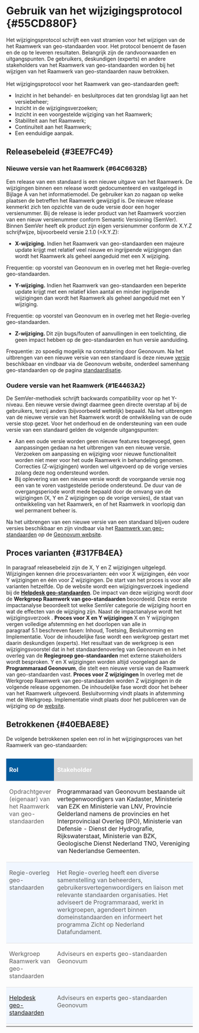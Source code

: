 # Gebruik van het wijzigingsprotocol {#55CD880F}

Het wijzigingsprotocol schrijft een vast stramien voor het wijzigen van de het Raamwerk van geo-standaarden voor. Het protocol benoemt de fasen en de op te leveren resultaten. Belangrijk zijn de randvoorwaarden en uitgangspunten. De gebruikers, deskundigen (experts) en andere stakeholders van het Raamwerk van geo-standaarden worden bij het wijzigen van het Raamwerk van geo-standaarden nauw betrokken.
<br/>
<br/>
Het wijzigingsprotocol voor het Raamwerk van geo-standaarden geeft:
<ul><li>Inzicht in het behandel- en besluitproces dat ten grondslag ligt aan het versiebeheer;</li>
<li>Inzicht in de wijzigingsverzoeken;</li>
<li>Inzicht in een voorgestelde wijziging van het Raamwerk;</li>
<li>Stabiliteit aan het Raamwerk;</li>
<li>Continuïteit aan het Raamwerk;</li>
<li>Een eenduidige aanpak.</li>
</ul>

## Releasebeleid {#3EE7FC49}
### Nieuwe versie van het Raamwerk {#64C6632B}
Een release van een standaard is een nieuwe uitgave van het Raamwerk. De wijzigingen binnen een release wordt gedocumenteerd en vastgelegd in Bijlage A van het informatiemodel. De gebruiker kan zo nagaan op welke plaatsen de betreffen het Raamwerk gewijzigd is. De nieuwe release kenmerkt zich ten opzichte van de oude versie door een hoger versienummer. Bij de release is ieder product van het Raamwerk voorzien van een nieuw versienummer conform Semantic Versioning (SemVer). Binnen SemVer heeft elk product zijn eigen versienummer conform de X.Y.Z schrijfwijze, bijvoorbeeld versie 2.1.0 (=X.Y.Z):
<ul><li><b>X-wijziging.</b> Indien het Raamwerk van geo-standaarden een majeure update krijgt met relatief veel nieuwe en ingrijpende wijzigingen dan wordt het Raamwerk als geheel aangeduid met een X wijziging. </li>
</ul>
Frequentie: op voorstel van Geonovum en in overleg met het Regie-overleg geo-standaarden.
<ul><li><b>Y-wijziging.</b> Indien het Raamwerk van geo-standaarden een beperkte update krijgt met een relatief klien aantal en minder ingrijpende wijzigingen dan wordt het Raamwerk als geheel aangeduid met een Y wijziging.  </li>
</ul>
Frequentie: op voorstel van Geonovum en in overleg met het Regie-overleg geo-standaarden.
<ul><li><b>Z-wijziging. </b>Dit zijn bugs/fouten of aanvullingen in een toelichting, die geen impact hebben op de geo-standaarden en hun versie aanduiding. </li>
</ul>
Frequentie: zo spoedig mogelijk na constatering door Geonovum.
Na het uitbrengen van een nieuwe versie van een standaard is deze nieuwe <a href='https://docs.geostandaarden.nl/rwgs/rw/' target='_blank'>versie</a> beschikbaar en vindbaar via de Geonovum <span style='color: #auto;'>website</span>, onderdeel samenhang geo-standaarden op de pagina <a href='https://www.geonovum.nl/themas/standaardisatie' target='_blank'>standaardisatie</a>.

### Oudere versie van het Raamwerk {#1E4463A2}
De SemVer-methodiek schrijft backwards compatibility voor op het Y-niveau. Een nieuwe versie dwingt daarmee geen directe overstap af bij de gebruikers, tenzij anders (bijvoorbeeld wettelijk) bepaald. Na het uitbrengen van de nieuwe versie van het Raamwerk wordt de ontwikkeling van de oude versie stop gezet.
Voor het onderhoud en de ondersteuning van een oude versie van een standaard gelden de volgende uitgangspunten:
<ul><li>Aan een oude versie worden geen nieuwe features toegevoegd, geen aanpassingen gedaan na het uitbrengen van een nieuwe versie. Verzoeken om aanpassing en wijziging voor nieuwe functionaliteit worden niet meer voor het oude Raamwerk in behandeling genomen. Correcties (Z-wijzigingen) worden wel uitgevoerd op de vorige versies zolang deze nog ondersteund worden.</li>
<li>Bij oplevering van een nieuwe versie wordt de voorgaande versie nog een van te voren vastgestelde periode ondersteund. De duur van de overgangsperiode wordt mede bepaald door de omvang van de wijzigingen (X, Y en Z wijzigingen op de vorige versies), de staat van ontwikkeling van het Raamwerk, en of het Raamwerk in voorlopig dan wel permanent beheer is.</li>
</ul>
Na het uitbrengen van een nieuwe versie van een standaard blijven oudere versies beschikbaar en zijn vindbaar via het <a href='https://docs.geostandaarden.nl/rwgs/rw/' target='_blank'>Raamwerk van geo-standaarden</a> op de <a href='https://www.geonovum.nl/themas/standaardisatie' target='_blank'>Geonovum website</a>.

## Proces varianten {#317FB4EA}
In paragraaf releasebeleid zijn de X, Y en Z wijzigingen uitgelegd. Wijzigingen kennen drie procesvarianten: eén voor X wijzigingen, één voor Y wijzigingen en één voor Z wijzigingen.
De start van het proces is voor alle varianten hetzelfde. Op de website wordt een wijzigingsverzoek ingediend bij de <a href='https://www.geonovum.nl/over-geonovum/contact' target='_blank'><b>Helpdesk</b><b> geo-standaarden</b></a>. De impact van deze wijziging wordt door de  <b>Werkgroep Raamwerk van geo-standaarden </b>beoordeeld. Deze eerste impactanalyse beoordeelt tot welke SemVer categorie de wijziging hoort en wat de effecten van de wijziging zijn. Naast de impactanalyse wordt het wijzigingsverzoek .
<b>Proces voor X en Y wijzigingen</b>
X en Y wijzigingen vergen volledige afstemming en het doorlopen van alle in paragraaf 5.1 beschreven fasen: Inhoud, Toetsing, Besluitvorming en Implementatie. Voor de inhoudelijke fase wordt een werkgroep gestart met daarin deskundigen (experts). Het resultaat van de werkgroep is een wijzigingsvoorstel dat in het standaardenoverleg van Geonovum en in het overleg van de <b>Regiegroep geo-standaarden</b> met externe stakeholders wordt besproken. Y en X wijzigingen worden altijd voorgelegd aan de <b>Programmaraad Geonovum</b>, die stelt een nieuwe versie van de Raamwerk van geo-standaarden vast.
<b>Proces voor Z wijzigingen</b>
In overleg met de Werkgroep Raamwerk van geo-standaarden worden Z wijzigingen in de volgende release opgenomen. De inhoudelijke fase wordt door het beheer van het Raamwerk uitgevoerd. Besluitvorming vindt plaats in afstemming met de Werkgroep. Implementatie vindt plaats door het publiceren van de wijziging op de <a href='https://www.geonovum.nl/geo-standaarden/raamwerk-geo-standaarden' target='_blank'>website</a>.

## Betrokkenen {#40EBAE8E}
De volgende betrokkenen spelen een rol in het wijzigingsproces van het Raamwerk van geo-standaarden:
<table style='width: 100%;'><caption></caption>
<colgroup><col id='col1' style='width: 24.973779279804216%;'>
<col id='col2' style='width: 75.02622072019578%;'>
</colgroup>
<thead valign='top'><tr><th align='left' style='border-top: 0pt none #000000; border-left: 0pt none #000000; border-bottom: 0pt none #000000; border-right: 0pt none #000000; background-color: #005A9C;'><p id='502496B4'><b><span style='color: #FFFFFF;'>Rol</span></b></th>
<th align='left' style='border-top: 0pt none #000000; border-left: 0pt none #000000; border-bottom: 0pt none #000000; border-right: 0pt none #000000; background-color: #D3D3D3;'><p id='26B64FBC'><b><span style='color: #FFFFFF;'>Stakeholder</span></b></th>
</tr>
</thead>
<tbody valign='top'><tr><td align='left' style='border-top: 0.75pt solid #DDDDDD; border-left: 0pt none #000000; border-bottom: 0pt none #000000; border-right: 0pt none #000000; background-color: none;'><p id='79779D62'><span style='color: #5E5E5E;'>Opdrachtgever (eigenaar) van het Raamwerk van geo-standaarden</span></td>
<td align='left' style='border-top: 0.75pt solid #DDDDDD; border-left: 0pt none #000000; border-bottom: 0pt none #000000; border-right: 0pt none #000000; background-color: none;'><p id='7CDDA5B2'>Programmaraad van Geonovum bestaande uit vertegenwoordigers van Kadaster, Ministerie van EZK en Ministerie van LNV, Provincie Gelderland namens de provincies en het Interprovinciaal Overleg (IPO), Ministerie van Defensie - Dienst der Hydrografie, Rijkswaterstaat, Ministerie van BZK, Geologische Dienst Nederland TNO, Vereniging van Nederlandse Gemeenten.</td>
</tr>
<tr><td align='left' style='border-top: 0.75pt solid #DDDDDD; border-left: 0pt none #000000; border-bottom: 0pt none #000000; border-right: 0pt none #000000; background-color: #F0F6FF;'><p id='20E94293'><span style='color: #5E5E5E;'>Regie-overleg geo-standaarden</span></td>
<td align='left' style='border-top: 0.75pt solid #DDDDDD; border-left: 0pt none #000000; border-bottom: 0pt none #000000; border-right: 0pt none #000000; background-color: #F0F6FF;'><p id='2FABC3CA'><span style='color: #5E5E5E;'>Het Regie-overleg heeft een diverse samenstelling van beheerders, gebruikersvertegenwoordigers en liaison met relevante standaarden organisaties. Het adviseert de Programmaraad, werkt in werkgroepen, agendeert binnen domeinstandaarden en informeert het programma Zicht op Nederland Datafundament.</span></td>
</tr>
<tr><td align='left' style='border-top: 0.75pt solid #DDDDDD; border-left: 0pt none #000000; border-bottom: 0pt none #000000; border-right: 0pt none #000000; background-color: none;'><p id='19CAFEC7'><span style='color: #5E5E5E;'>Werkgroep  Raamwerk van geo-standaarden</span></td>
<td align='left' style='border-top: 0.75pt solid #DDDDDD; border-left: 0pt none #000000; border-bottom: 0pt none #000000; border-right: 0pt none #000000; background-color: none;'><p id='1B9CE459'><span style='color: #5E5E5E;'>Adviseurs en experts geo-standaarden Geonovum</span></td>
</tr>
<tr><td align='left' style='border-top: 0.75pt solid #DDDDDD; border-left: 0pt none #000000; border-bottom: 0pt none #000000; border-right: 0pt none #000000; background-color: #F0F6FF;'><p id='7193A7AF'><a href='https://www.geonovum.nl/over-geonovum/contact' target='_blank'>Helpdesk geo-standaarden</a></td>
<td align='left' style='border-top: 0.75pt solid #DDDDDD; border-left: 0pt none #000000; border-bottom: 0pt none #000000; border-right: 0pt none #000000; background-color: #F0F6FF;'><p id='4894E108'><span style='color: #5E5E5E;'>Adviseurs en experts geo-standaarden Geonovum</span></td>
</tr>
<tr><td align='left' style='border-top: 0.75pt solid #DDDDDD; border-left: 0pt none #000000; border-bottom: 0pt none #000000; border-right: 0pt none #000000; background-color: none;'></td>
<td align='left' style='border-top: 0.75pt solid #DDDDDD; border-left: 0pt none #000000; border-bottom: 0pt none #000000; border-right: 0pt none #000000; background-color: none;'></td>
</tr>
</tbody>
</table>


